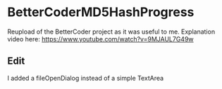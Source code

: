 # BetterCoderMD5HashProgress

Reupload of the BetterCoder project as it was useful to me. 
Explanation video here: https://www.youtube.com/watch?v=9MJAUL7G49w

## Edit

I added a fileOpenDialog instead of a simple TextArea
